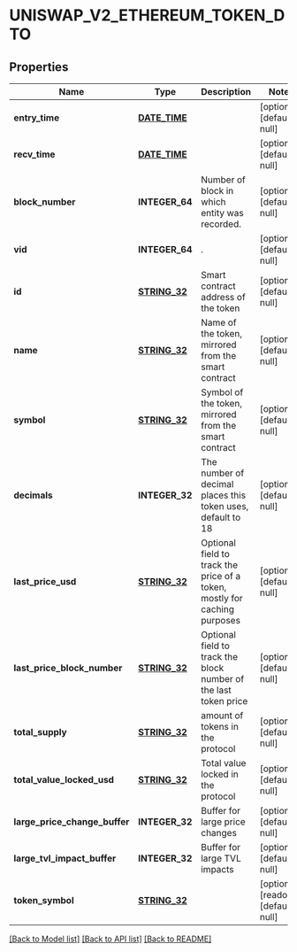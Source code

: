 # UNISWAP_V2_ETHEREUM_TOKEN_DTO

## Properties
Name | Type | Description | Notes
------------ | ------------- | ------------- | -------------
**entry_time** | [**DATE_TIME**](DATE_TIME.md) |  | [optional] [default to null]
**recv_time** | [**DATE_TIME**](DATE_TIME.md) |  | [optional] [default to null]
**block_number** | **INTEGER_64** | Number of block in which entity was recorded. | [optional] [default to null]
**vid** | **INTEGER_64** | . | [optional] [default to null]
**id** | [**STRING_32**](STRING_32.md) | Smart contract address of the token | [optional] [default to null]
**name** | [**STRING_32**](STRING_32.md) | Name of the token, mirrored from the smart contract | [optional] [default to null]
**symbol** | [**STRING_32**](STRING_32.md) | Symbol of the token, mirrored from the smart contract | [optional] [default to null]
**decimals** | **INTEGER_32** | The number of decimal places this token uses, default to 18 | [optional] [default to null]
**last_price_usd** | [**STRING_32**](STRING_32.md) | Optional field to track the price of a token, mostly for caching purposes | [optional] [default to null]
**last_price_block_number** | [**STRING_32**](STRING_32.md) | Optional field to track the block number of the last token price | [optional] [default to null]
**total_supply** | [**STRING_32**](STRING_32.md) | amount of tokens in the protocol | [optional] [default to null]
**total_value_locked_usd** | [**STRING_32**](STRING_32.md) | Total value locked in the protocol | [optional] [default to null]
**large_price_change_buffer** | **INTEGER_32** | Buffer for large price changes | [optional] [default to null]
**large_tvl_impact_buffer** | **INTEGER_32** | Buffer for large TVL impacts | [optional] [default to null]
**token_symbol** | [**STRING_32**](STRING_32.md) |  | [optional] [readonly] [default to null]

[[Back to Model list]](../README.md#documentation-for-models) [[Back to API list]](../README.md#documentation-for-api-endpoints) [[Back to README]](../README.md)


